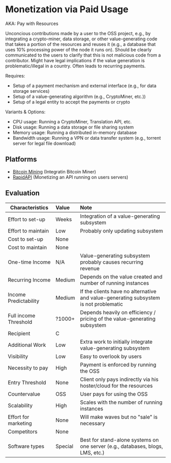 # Monetization via Paid Usage
AKA: Pay with Resources

Unconcious contributions made by a user to the OSS project, e.g., by integrating a crypto-miner, data storage, or other value-generating code that takes a portion of the resources and reuses it (e.g., a database that uses 10% processing power of the node it runs on). Should be clearly communicated to the users to clarify that this is not malicious code from a contributor. Might have legal implications if the value generation is problematic/illegal in a country. Often leads to recurring payments.

Requires:
* Setup of a payment mechanism and external interface (e.g., for data storage services)
* Setup of a value-generating algorithm (e.g., CryptoMiner, etc.))
* Setup of a legal entity to accept the payments or crypto

Variants & Options:
* CPU usage: Running a CryptoMiner, Translation API, etc.
* Disk usage: Running a data storage or file sharing system
* Memory usage: Running a distributed in-memory database
* Bandwidth usage: Running a VPN or data transfer system (e.g., torrent server for legal file download)

## Platforms
* [Bitcoin Mining](https://en.bitcoin.it/wiki/Mining_software) (Integratin Bitcoin Miner)
* [RapidAPI](https://rapidapi.com/) (Monetizing an API running on users servers)

## Evaluation

| Characteristics                   | Value  | Note |
| --------------------------------- |:------ |:---- |
| Effort to set-up                  | Weeks  | Integration of a value-generating subsystem
| Effort to maintain                | Low    | Probably only updating subsystem
| Cost to set-up                    | None   | 
| Cost to maintain                  | None   | 
| One-time Income                   | N/A    | Value-generating subsystem probably causes recurring revenue
| Recurring Income                  | Medium | Depends on the value created and number of running instances
| Income Predictability             | Medium | If the clients have no alternative and value-generating subsystem is not problematic
| Full income Threshold             | ?1000+ | Depends heavily on efficiency / pricing of the value-generating subsystem
| Recipient                         | C      | 
| Additional Work                   | Low    | Extra work to initially integrate value-generating subsystem
| Visibility                        | Low    | Easy to overlook by users
| Necessity to pay                  | High   | Payment is enforced by running the OSS
| Entry Threshold                   | None   | Client only pays indirectly via his hoster/cloud for the resources
| Countervalue                      | OSS    | User pays for using the OSS
| Scalability                       | High   | Scales with the number of running instances
| Effort for marketing              | None   | Will make waves but no "sale" is necessary
| Competitors                       | None   | 
| Software types                    | Special| Best for stand-alone systems on one server (e.g., databases, blogs, LMS, etc.)

